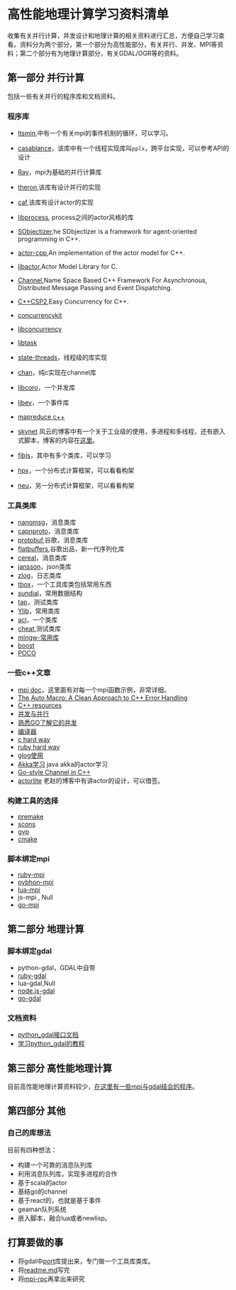 # 高性能地理计算学习资料清单
收集有关并行计算，并发设计和地理计算的相关资料进行汇总，方便自己学习查看。资料分为两个部分，第一个部分为高性能部分，有关并行、并发、MPI等资料；第二个部分有为地理计算部分，有关GDAL/OGR等的资料。

## 第一部分 并行计算
包括一些有关并行的程序库和文档资料。

### 程序库

* [ltsmin](https://github.com/htoooth/mpi_resources/tree/master/libraries/ltsmin/src),中有一个有关mpi的事件机制的循环，可以学习。

* [casablance](http://casablanca.codeplex.com/)，该库中有一个线程实现库叫`pplx`，跨平台实现，可以参考API的设计

* [Ray](https://github.com/sebhtml/RayPlatform)，mpi为基础的并行计算库

* [theron](http://www.theron-library.com/index.php),该库有设计并行的实现

* [caf](http://actor-framework.org/),该库有设计actor的实现

* [libprocess](https://github.com/3rdparty/libprocess),
process之间的actor风格的库

* [SObjectizer](http://sourceforge.net/projects/sobjectizer/),he SObjectizer is a framework for agent-oriented programming in C++.

* [actor-cpp](https://code.google.com/p/actor-cpp/source/checkout),An implementation of the actor model for C++.

* [libactor](https://code.google.com/p/libactor/),Actor Model Library for C.

* [Channel](http://channel.sourceforge.net/),Name Space Based C++ Framework For Asynchronous, Distributed Message Passing and Event Dispatching.

* [C++CSP2](http://www.cs.kent.ac.uk/projects/ofa/c++csp/),Easy Concurrency for C++.

* [concurrencykit](https://github.com/concurrencykit/ck)

* [libconcurrency](https://code.google.com/p/libconcurrency/)

* [libtask](http://swtch.com/libtask/)

* [state-threads](https://github.com/winlinvip/state-threads)，线程级的库实现

* [chan](https://github.com/tylertreat/chan)，纯c实现在channel库

* [libcoro](http://software.schmorp.de/pkg/libcoro.html)，一个并发库

* [libev](http://software.schmorp.de/pkg/libev.html)，一个事件库

* [mapreduce c++](http://craighenderson.co.uk/papers/software_scalability_mapreduce/library)

* [skynet](https://github.com/cloudwu/skynet)
风云的博客中有一个关于工业级的使用，多进程和多线程，还有嵌入式脚本，博客的内容在[这里](http://blog.codingnow.com/2012/09/the_design_of_skynet.html)。

* [fibjs](https://github.com/xicilion/fibjs)，其中有多个类库，可以学习

* [hpx](https://github.com/STEllAR-GROUP)，一个分布式计算框架，可以看看构架

* [neu](https://github.com/andrometa/neu)，另一分布式计算框架，可以看看构架

### 工具类库
* [nanomsg](https://github.com/nanomsg)，消息类库
* [capnproto](http://kentonv.github.io/capnproto/cxxrpc.html)，消息类库
* [protobuf](https://github.com/google/protobuf),谷歌，消息类库
* [flatbuffers](http://google.github.io/flatbuffers/index.html),谷歌出品，新一代序列化库
* [cereal](http://uscilab.github.io/cereal/index.html)，消息类库
* [jansson](http://www.digip.org/jansson/)，json类库
* [zlog](http://hardysimpson.github.io/zlog/)，日志类库
* [tbox](https://github.com/waruqi/tbox)，一个工具库类包括常用东西
* [sundial](https://github.com/guiquanz/sundial)，常用数据结构
* [tap](https://github.com/zorgnax/libtap)，测试类库
* [Ylib](https://github.com/Amaury/Ylib)，常用类库
* [acl](https://github.com/zhengshuxin/acl)，一个类库
* [cheat](https://github.com/Tuplanolla/cheat),测试类库
* [mingw-常用库](http://nuwen.net/mingw.html)
* [boost](http://www.boost.org/)
* [POCO](https://github.com/pocoproject)

### 一些c++文章
* [mpi doc](http://mpi.deino.net/mpi_functions/index.htm)，这里面有对每一个mpi函数示例，非常详细。
* [The Auto Macro: A Clean Approach to C++ Error Handling](http://blog.memsql.com/c-error-handling-with-auto/)
* [C++ resources](https://cpp.zeef.com/faraz.fallahi)
* [并发与并行](http://www.blogjava.net/killme2008/archive/2010/03/23/316273.html)
* [熟悉GO了解它的并发](https://www.zybuluo.com/Gestapo/note/32082)
* [编译器](http://mikespook.com/2014/05/%E7%BF%BB%E8%AF%91%E7%BC%96%E8%AF%91%E5%99%A81-%E4%BD%BF%E7%94%A8-go-%E5%BC%80%E5%8F%91%E7%BC%96%E8%AF%91%E5%99%A8%E7%9A%84%E4%BB%8B%E7%BB%8D/)
* [c hard way](http://c.learncodethehardway.org/book/)
* [ruby hard way](http://lrthw.github.io/ex01/)
* [glog使用](http://www.outsky.org/article.php?id=12)
* [Akka学习](http://www.iteblog.com/archives/1156)
java akka的actor学习
* [Go-style Channel in C++](http://st.xorian.net/blog/2012/08/go-style-channel-in-c/)
* [actorlite](http://www.cnblogs.com/JeffreyZhao/archive/2009/05/11/a-simple-actor-model-implementation.html)
老赵的博客中有讲actor的设计，可以借签。

### 构建工具的选择
* [premake](http://industriousone.com/premake)
* [scons](http://www.scons.org/)
* [gyp](https://code.google.com/p/gyp/)
* [cmake](http://www.cmake.org/)

### 脚本绑定mpi
* [ruby-mpi](https://github.com/seiya/ruby-mpi)
* [pybhon-mpi](http://mpi4py.scipy.org/)
* [lua-mpi](https://github.com/jzrake/lua-mpi)
* js-mpi , Null
* [go-mpi](https://github.com/JohannWeging/go-mpi)

## 第二部分 地理计算

### 脚本绑定gdal
* python-gdal，GDAL中自带
* [ruby-gdal](https://github.com/zhm/gdal-ruby)
* lua-gdal,Null
* [node.js-gdal](https://github.com/naturalatlas/node-gdal)
* [go-gdal](https://github.com/lukeroth/gdal)

### 文档资料
* [python_gdal接口文档](http://pcjericks.github.io/py-gdalogr-cookbook/index.html)
* [学习python_gdal的教程](http://www.gis.usu.edu/~chrisg/python/2009/)

## 第三部分 高性能地理计算
目前高性能地理计算资料较少，[在这里有一些mpi与gdal结合的程序](https://github.com/htoooth/mpi_resources/tree/master/libraries/hpgc_11)。

## 第四部分 其他

### 自己的库想法
目前有四种想法：

* 构建一个可靠的消息队列库
* 利用消息队列库，实现多进程的合作
* 基于scala的actor
* 基结go的channel
* 基于react的，也就是基于事件
* geaman队列系统
* 嵌入脚本，融合lua或者newlisp。

## 打算要做的事
* 将gdal中[port](https://github.com/OSGeo/gdal/tree/trunk/gdal/port)库提出来，专门做一个工具库类库。
* 将[readme.md](https://github.com/htoooth/libpcm)写完
* 将[mpi-rpc](https://github.com/htoooth/hpgc_new/blob/master/src/rpc.cpp)再拿出来研究
